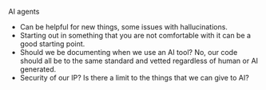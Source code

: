 AI agents
- Can be helpful for new things, some issues with hallucinations.
- Starting out in something that you are not comfortable with it can be a good starting point.
- Should we be documenting when we use an AI tool? No, our code should all be to the same standard and vetted regardless of human or AI generated.
- Security of our IP? Is there a limit to the things that we can give to AI?